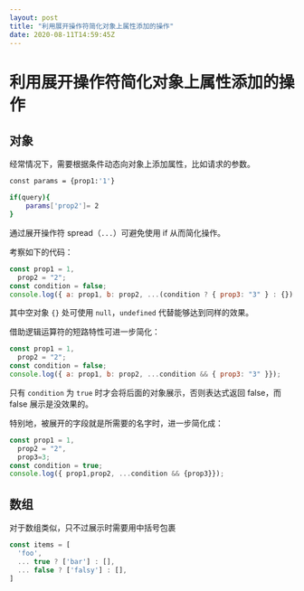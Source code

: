 ```yaml
---
layout: post
title: "利用展开操作符简化对象上属性添加的操作"
date: 2020-08-11T14:59:45Z
---
```

# 利用展开操作符简化对象上属性添加的操作

## 对象

经常情况下，需要根据条件动态向对象上添加属性，比如请求的参数。

```sh
const params = {prop1:'1'}

if(query){
    params['prop2']= 2
}
```

通过展开操作符 spread（`...`）可避免使用 if 从而简化操作。

考察如下的代码：

```js
const prop1 = 1,
  prop2 = "2";
const condition = false;
console.log({ a: prop1, b: prop2, ...(condition ? { prop3: "3" } : {}) });
```

其中空对象 `{}` 处可使用 `null`，`undefined` 代替能够达到同样的效果。

借助逻辑运算符的短路特性可进一步简化：

```js
const prop1 = 1,
  prop2 = "2";
const condition = false;
console.log({ a: prop1, b: prop2, ...condition && { prop3: "3" }});
```

只有 `condition` 为 `true` 时才会将后面的对象展示，否则表达式返回 false，而 false 展示是没效果的。

特别地，被展开的字段就是所需要的名字时，进一步简化成：

```js
const prop1 = 1,
  prop2 = "2",
  prop3=3;
const condition = true;
console.log({ prop1,prop2, ...condition && {prop3}});
```

## 数组

对于数组类似，只不过展示时需要用中括号包裹

```ts
const items = [
  'foo',
  ... true ? ['bar'] : [],
  ... false ? ['falsy'] : [],
]
```


